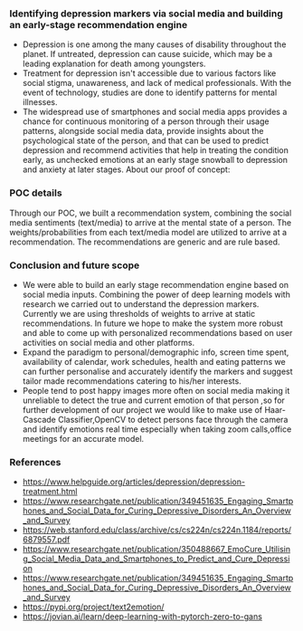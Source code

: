 ### Identifying depression markers via social media and building an early-stage recommendation engine

- Depression is one among the many causes of disability throughout the planet. If untreated, depression can cause suicide, which may be a leading explanation for death among youngsters. 
- Treatment for depression isn't accessible due to various factors like social stigma, unawareness, and lack of medical professionals. With the event of technology, studies are done to identify patterns for mental illnesses. 
- The widespread use of smartphones and social media apps provides a chance for continuous monitoring of a person through their usage patterns, alongside social media data, provide insights about the psychological state of the person, and that can be used to predict depression and recommend activities that help in treating the condition early, as unchecked emotions at an early stage snowball to depression and anxiety at later stages.
About our proof of concept:

### POC details 
Through our POC, we built a recommendation system, combining the social media sentiments (text/media) to arrive at the mental state of a person. The weights/probabilities from each text/media model are utilized to arrive at a recommendation. The recommendations are generic and are rule based. 

### Conclusion and future scope

- We were able to build an early stage recommendation engine based on social media inputs. Combining the power of deep learning models with research we carried out to understand the depression markers. Currently we are using thresholds of weights to arrive at static recommendations. In future we hope to make the system more robust and able to come up with personalized recommendations based on user activities on social media and other platforms. 
- Expand the paradigm to personal/demographic info, screen time spent, availability of calendar, work schedules, health and eating patterns we can further personalise and accurately identify the markers and suggest tailor made recommendations catering to his/her interests.
- People tend to post happy images more often on social media making it unreliable to detect the true and current emotion of that person ,so for further development of our project we would like to make use of Haar-Cascade Classifier,OpenCV to detect persons face through the camera and identify emotions real time especially when taking zoom calls,office meetings for an accurate model.


### References
- https://www.helpguide.org/articles/depression/depression-treatment.html 
- https://www.researchgate.net/publication/349451635_Engaging_Smartphones_and_Social_Data_for_Curing_Depressive_Disorders_An_Overview_and_Survey
- https://web.stanford.edu/class/archive/cs/cs224n/cs224n.1184/reports/6879557.pdf 
- https://www.researchgate.net/publication/350488667_EmoCure_Utilising_Social_Media_Data_and_Smartphones_to_Predict_and_Cure_Depression
- https://www.researchgate.net/publication/349451635_Engaging_Smartphones_and_Social_Data_for_Curing_Depressive_Disorders_An_Overview_and_Survey 
- https://pypi.org/project/text2emotion/
- https://jovian.ai/learn/deep-learning-with-pytorch-zero-to-gans 
